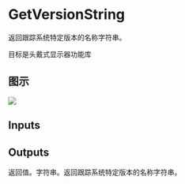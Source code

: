 # GetVersionString

返回跟踪系统特定版本的名称字符串。

目标是头戴式显示器功能库

## 图示

![]($-20221218-19160888.png)

## Inputs

## Outputs

返回值。字符串。返回跟踪系统特定版本的名称字符串。
